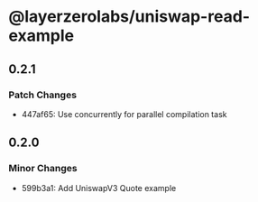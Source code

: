 # @layerzerolabs/uniswap-read-example

## 0.2.1

### Patch Changes

- 447af65: Use concurrently for parallel compilation task

## 0.2.0

### Minor Changes

- 599b3a1: Add UniswapV3 Quote example
